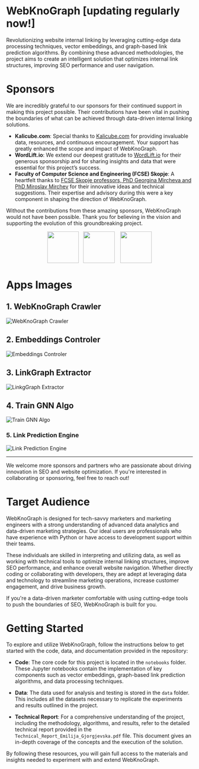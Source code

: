 # WebKnoGraph [updating regularly now!]

Revolutionizing website internal linking by leveraging cutting-edge data processing techniques, vector embeddings, and graph-based link prediction algorithms. By combining these advanced methodologies, the project aims to create an intelligent solution that optimizes internal link structures, improving SEO performance and user navigation.

# Sponsors

We are incredibly grateful to our sponsors for their continued support in making this project possible. Their contributions have been vital in pushing the boundaries of what can be achieved through data-driven internal linking solutions.

- **Kalicube.com**: Special thanks to [Kalicube.com](https://kalicube.com/) for providing invaluable data, resources, and continuous encouragement. Your support has greatly enhanced the scope and impact of WebKnoGraph.
- **WordLift.io**: We extend our deepest gratitude to [WordLift.io](https://wordlift.io/) for their generous sponsorship and for sharing insights and data that were essential for this project’s success.
- **Faculty of Computer Science and Engineering (FCSE) Skopje**: A heartfelt thanks to [FCSE Skopje professors, PhD Georgina Mircheva and PhD Miroslav Mirchev]([https://dejanmarketing.com/](https://www.finki.ukim.mk/en)) for their innovative ideas and technical suggestions. Their expertise and advisory during this were a key component in shaping the direction of WebKnoGraph.

Without the contributions from these amazing sponsors, WebKnoGraph would not have been possible. Thank you for believing in the vision and supporting the evolution of this groundbreaking project.

<p align="center">
  <img src="https://github.com/martech-engineer/WebKnoGraph/blob/main/assets/WL_logo.png" height="85"/>&nbsp;&nbsp;
  <img src="https://github.com/martech-engineer/WebKnoGraph/blob/main/assets/kalicube.com.png" height="85"/>&nbsp;&nbsp;&nbsp;
  <img src="https://github.com/martech-engineer/WebKnoGraph/blob/main/assets/fcse_logo.png" height="85"/>
</p>


# Apps Images

## 1. WebKnoGraph Crawler
![WebKnoGraph Crawler](https://raw.githubusercontent.com/martech-engineer/WebKnoGraph/main/assets/crawler.png)

## 2. Embeddings Controler
![Embeddings Controler](https://github.com/martech-engineer/WebKnoGraph/blob/main/assets/02_embeddings.png)

## 3. LinkGraph Extractor
![LinkgGraph Extractor](https://github.com/martech-engineer/WebKnoGraph/blob/main/assets/03_link_graph.png)

## 4. Train GNN Algo
![Train GNN Algo](https://github.com/martech-engineer/WebKnoGraph/blob/main/assets/04_graphsage_01.png)

### 5. Link Prediction Engine
![Link Prediction Engine](https://github.com/martech-engineer/WebKnoGraph/blob/main/assets/04_graphsage_02.png)

---

We welcome more sponsors and partners who are passionate about driving innovation in SEO and website optimization. If you're interested in collaborating or sponsoring, feel free to reach out!

# Target Audience

WebKnoGraph is designed for tech-savvy marketers and marketing engineers with a strong understanding of advanced data analytics and data-driven marketing strategies. Our ideal users are professionals who have experience with Python or have access to development support within their teams.

These individuals are skilled in interpreting and utilizing data, as well as working with technical tools to optimize internal linking structures, improve SEO performance, and enhance overall website navigation. Whether directly coding or collaborating with developers, they are adept at leveraging data and technology to streamline marketing operations, increase customer engagement, and drive business growth.

If you're a data-driven marketer comfortable with using cutting-edge tools to push the boundaries of SEO, WebKnoGraph is built for you.

# Getting Started

To explore and utilize WebKnoGraph, follow the instructions below to get started with the code, data, and documentation provided in the repository:

- **Code**: The core code for this project is located in the `notebooks` folder. These Jupyter notebooks contain the implementation of key components such as vector embeddings, graph-based link prediction algorithms, and data processing techniques.
  
- **Data**: The data used for analysis and testing is stored in the `data` folder. This includes all the datasets necessary to replicate the experiments and results outlined in the project.

- **Technical Report**: For a comprehensive understanding of the project, including the methodology, algorithms, and results, refer to the detailed technical report provided in the `Technical_Report_Emilija_Gjorgjevska.pdf` file. This document gives an in-depth coverage of the concepts and the execution of the solution.

By following these resources, you will gain full access to the materials and insights needed to experiment with and extend WebKnoGraph.

